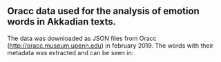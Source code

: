 ## Oracc data used for the analysis of emotion words in Akkadian texts.

The data was downloaded as JSON files from Oracc (http://oracc.museum.upenn.edu) in february 2019. The words with their metadata was extracted and can be seen in:
